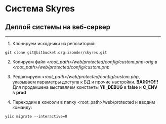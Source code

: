 # Система Skyres #

## Деплой системы на веб-сервер ##
___

1) Клонируем исходники из репозитория: 
```
git clone git@bitbucket.org:izonder/skyres.git
```
2) Копируем файл *<root_path>/web/protected/config/custom.php-orig* в *<root_path>/web/protected/config/custom.php*

3) Редактируем *<root_path>/web/protected/config/custom.php*, указываем параметры доступа к БД и прочие настройки. **ВАЖНО!!!** Для продакшена выставляем константы **YII_DEBUG** в **false** и **C_ENV** в **prod**

4) Переходим в консоли в папку <root_path>/web/protected и вводим команду:
```
yiic migrate --interactive=0
```